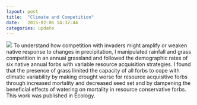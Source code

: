 ```yaml
---
layout: post
title:  "Climate and Competition"
date:   2015-02-06 14:37:44
categories: update
---
```


<img src="{{ site.baseurl }}/images/photo-reel/NG-sub.jpeg" class="fit image">
To understand how competition with invaders might amplify or weaken native response to changes in precipitation, I manipulated rainfall and grass competition in an annual grassland and followed the demographic rates of six native annual forbs with variable resource acquisition strategies. I found that the presence of grass limited the capacity of all forbs to cope with climatic variability by making drought worse for resource acquisitive forbs through increased mortality and decreased seed set and by dampening the beneficial effects of watering on mortality in resource conservative forbs. This work was published in Ecology.

